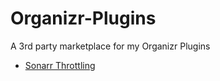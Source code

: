 # Organizr-Plugins
A 3rd party marketplace for my Organizr Plugins

- [Sonarr Throttling](https://github.com/TehMuffinMoo/SonarrThrottling)
